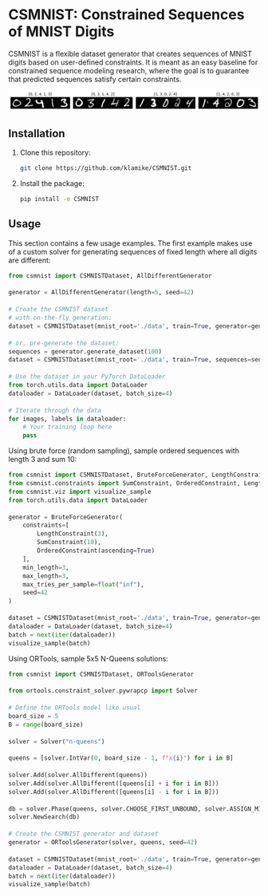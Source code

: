 # CSMNIST: Constrained Sequences of MNIST Digits
CSMNIST is a flexible dataset generator that creates sequences of MNIST digits
based on user-defined constraints. It is meant as an easy baseline for
constrained sequence modeling research, where the goal is to guarantee that
predicted sequences satisfy certain constraints.

![N-Queens example](queens.png)

## Installation
1. Clone this repository:
   ```sh
   git clone https://github.com/klamike/CSMNIST.git
   ```

2. Install the package:
   ```sh
   pip install -e CSMNIST
   ```

## Usage

This section contains a few usage examples. The first example makes use of a custom solver
for generating sequences of fixed length where all digits are different:

```python
from csmnist import CSMNISTDataset, AllDifferentGenerator

generator = AllDifferentGenerator(length=5, seed=42)

# Create the CSMNIST dataset
# with on-the-fly generation:
dataset = CSMNISTDataset(mnist_root='./data', train=True, generator=generator)

# or, pre-generate the dataset:
sequences = generator.generate_dataset(100)
dataset = CSMNISTDataset(mnist_root='./data', train=True, sequences=sequences)

# Use the dataset in your PyTorch DataLoader
from torch.utils.data import DataLoader
dataloader = DataLoader(dataset, batch_size=4)

# Iterate through the data
for images, labels in dataloader:
    # Your training loop here
    pass
```

Using brute force (random sampling), sample ordered sequences with length 3 and sum 10:

```python
from csmnist import CSMNISTDataset, BruteForceGenerator, LengthConstraint
from csmnist.constraints import SumConstraint, OrderedConstraint, LengthConstraint
from csmnist.viz import visualize_sample
from torch.utils.data import DataLoader

generator = BruteForceGenerator(
    constraints=[
        LengthConstraint(3),
        SumConstraint(10),
        OrderedConstraint(ascending=True)
    ],
    min_length=3,
    max_length=3,
    max_tries_per_sample=float("inf"),
    seed=42
)

dataset = CSMNISTDataset(mnist_root='./data', train=True, generator=generator)
dataloader = DataLoader(dataset, batch_size=4)
batch = next(iter(dataloader))
visualize_sample(batch)
```


Using ORTools, sample 5x5 N-Queens solutions:

```python
from csmnist import CSMNISTDataset, ORToolsGenerator

from ortools.constraint_solver.pywrapcp import Solver

# Define the ORTools model like usual
board_size = 5
B = range(board_size)

solver = Solver("n-queens")

queens = [solver.IntVar(0, board_size - 1, f"x{i}") for i in B]

solver.Add(solver.AllDifferent(queens))
solver.Add(solver.AllDifferent([queens[i] + i for i in B]))
solver.Add(solver.AllDifferent([queens[i] - i for i in B]))

db = solver.Phase(queens, solver.CHOOSE_FIRST_UNBOUND, solver.ASSIGN_MIN_VALUE)
solver.NewSearch(db)

# Create the CSMNIST generator and dataset
generator = ORToolsGenerator(solver, queens, seed=42)

dataset = CSMNISTDataset(mnist_root='./data', train=True, generator=generator)
dataloader = DataLoader(dataset, batch_size=4)
batch = next(iter(dataloader))
visualize_sample(batch)
```
